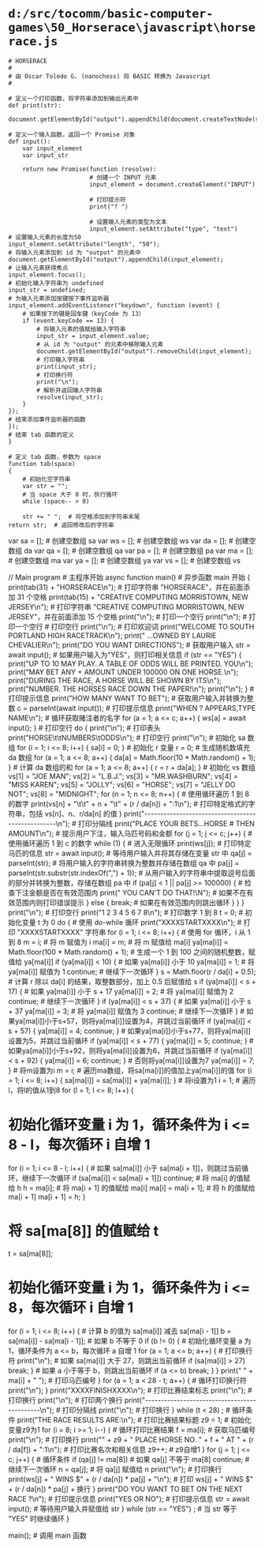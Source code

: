 # `d:/src/tocomm/basic-computer-games\50_Horserace\javascript\horserace.js`

```
# HORSERACE
# 
# 由 Oscar Toledo G. (nanochess) 将 BASIC 转换为 Javascript
#

# 定义一个打印函数，将字符串添加到输出元素中
def print(str):
    document.getElementById("output").appendChild(document.createTextNode(str))

# 定义一个输入函数，返回一个 Promise 对象
def input():
    var input_element
    var input_str

    return new Promise(function (resolve):
                       # 创建一个 INPUT 元素
                       input_element = document.createElement("INPUT")

                       # 打印提示符
                       print("? ")

                       # 设置输入元素的类型为文本
                       input_element.setAttribute("type", "text")
# 设置输入元素的长度为50
input_element.setAttribute("length", "50");
# 将输入元素添加到 id 为 "output" 的元素中
document.getElementById("output").appendChild(input_element);
# 让输入元素获得焦点
input_element.focus();
# 初始化输入字符串为 undefined
input_str = undefined;
# 为输入元素添加按键按下事件监听器
input_element.addEventListener("keydown", function (event) {
    # 如果按下的键是回车键（keyCode 为 13）
    if (event.keyCode == 13) {
        # 将输入元素的值赋给输入字符串
        input_str = input_element.value;
        # 从 id 为 "output" 的元素中移除输入元素
        document.getElementById("output").removeChild(input_element);
        # 打印输入字符串
        print(input_str);
        # 打印换行符
        print("\n");
        # 解析并返回输入字符串
        resolve(input_str);
    }
});
# 结束添加事件监听器的函数
});
# 结束 tab 函数的定义
}

# 定义 tab 函数，参数为 space
function tab(space)
{
    # 初始化空字符串
    var str = "";
    # 当 space 大于 0 时，执行循环
    while (space-- > 0)
```
        str += " ";  # 将空格添加到字符串末尾
    return str;  # 返回修改后的字符串

var sa = [];  # 创建空数组 sa
var ws = [];  # 创建空数组 ws
var da = [];  # 创建空数组 da
var qa = [];  # 创建空数组 qa
var pa = [];  # 创建空数组 pa
var ma = [];  # 创建空数组 ma
var ya = [];  # 创建空数组 ya
var vs = [];  # 创建空数组 vs

// Main program  # 主程序开始
async function main()  # 异步函数 main 开始
{
    print(tab(31) + "HORSERACE\n");  # 打印字符串 "HORSERACE"，并在前面添加 31 个空格
    print(tab(15) + "CREATIVE COMPUTING  MORRISTOWN, NEW JERSEY\n");  # 打印字符串 "CREATIVE COMPUTING  MORRISTOWN, NEW JERSEY"，并在前面添加 15 个空格
    print("\n");  # 打印一个空行
    print("\n");  # 打印一个空行
    # 打印空行
    print("\n");
    # 打印欢迎词
    print("WELCOME TO SOUTH PORTLAND HIGH RACETRACK\n");
    print("                      ...OWNED BY LAURIE CHEVALIER\n");
    print("DO YOU WANT DIRECTIONS");
    # 获取用户输入
    str = await input();
    # 如果用户输入为"YES"，则打印相关信息
    if (str == "YES") {
        print("UP TO 10 MAY PLAY.  A TABLE OF ODDS WILL BE PRINTED.  YOU\n");
        print("MAY BET ANY + AMOUNT UNDER 100000 ON ONE HORSE.\n");
        print("DURING THE RACE, A HORSE WILL BE SHOWN BY ITS\n");
        print("NUMBER.  THE HORSES RACE DOWN THE PAPER!\n");
        print("\n");
    }
    # 打印提示信息
    print("HOW MANY WANT TO BET");
    # 获取用户输入并转换为整数
    c = parseInt(await input());
    # 打印提示信息
    print("WHEN ? APPEARS,TYPE NAME\n");
    # 循环获取赌注者的名字
    for (a = 1; a <= c; a++) {
        ws[a] = await input();
    }
    # 打印空行
    do {
        print("\n");
        # 打印表头
        print("HORSE\t\tNUMBERS\tODDS\n");
        # 打印空行
        print("\n");
        # 初始化 sa 数组
        for (i = 1; i <= 8; i++) {
            sa[i] = 0;
        }
        # 初始化 r 变量
        r = 0;
        # 生成随机数填充 da 数组
        for (a = 1; a <= 8; a++) {
            da[a] = Math.floor(10 * Math.random() + 1);
        }
        # 计算 da 数组的和
        for (a = 1; a <= 8; a++) {
            r = r + da[a];
        }
        # 初始化 vs 数组
        vs[1] = "JOE MAN";
        vs[2] = "L.B.J.";
        vs[3] = "MR.WASHBURN";
        vs[4] = "MISS KAREN";
        vs[5] = "JOLLY";
        vs[6] = "HORSE";
        vs[7] = "JELLY DO NOT";
        vs[8] = "MIDNIGHT";
        for (n = 1; n <= 8; n++) {  # 使用循环遍历 1 到 8 的数字
            print(vs[n] + "\t\t" + n + "\t" + (r / da[n]) + ":1\n");  # 打印特定格式的字符串，包括 vs[n]、n、r/da[n] 的值
        }
        print("--------------------------------------------------\n");  # 打印分隔线
        print("PLACE YOUR BETS...HORSE # THEN AMOUNT\n");  # 提示用户下注，输入马匹号码和金额
        for (j = 1; j <= c; j++) {  # 使用循环遍历 1 到 c 的数字
            while (1) {  # 进入无限循环
                print(ws[j]);  # 打印特定马匹的信息
                str = await input();  # 等待用户输入并将其存储在变量 str 中
                qa[j] = parseInt(str);  # 将用户输入的字符串转换为整数并存储在数组 qa 中
                pa[j] = parseInt(str.substr(str.indexOf(",") + 1));  # 从用户输入的字符串中提取逗号后面的部分并转换为整数，存储在数组 pa 中
                if (pa[j] < 1 || pa[j] >= 100000) {  # 检查下注金额是否在有效范围内
                    print("  YOU CAN'T DO THAT!\N");  # 如果不在有效范围内则打印错误提示
                } else {
                    break;  # 如果在有效范围内则跳出循环
                }
            }
        }
        print("\n");  # 打印空行
        print("1 2 3 4 5 6 7 8\n");  # 打印数字 1 到 8
        t = 0;  # 初始化变量 t 为 0
        do {  # 使用 do-while 循环
            print("XXXXSTARTXXXX\n");  # 打印 "XXXXSTARTXXXX" 字符串
            for (i = 1; i <= 8; i++) {  # 使用 for 循环，i 从 1 到 8
                m = i;  # 将 m 赋值为 i
                ma[i] = m;  # 将 m 赋值给 ma[i]
                ya[ma[i]] = Math.floor(100 * Math.random() + 1);  # 生成一个 1 到 100 之间的随机整数，赋值给 ya[ma[i]]
                if (ya[ma[i]] < 10) {  # 如果 ya[ma[i]] 小于 10
                    ya[ma[i]] = 1;  # 将 ya[ma[i]] 赋值为 1
                    continue;  # 继续下一次循环
                }
                s = Math.floor(r / da[i] + 0.5);  # 计算 r 除以 da[i] 的结果，取整数部分，加上 0.5 后赋值给 s
                if (ya[ma[i]] < s + 17) {  # 如果 ya[ma[i]] 小于 s + 17
                    ya[ma[i]] = 2;  # 将 ya[ma[i]] 赋值为 2
                    continue;  # 继续下一次循环
                }
                if (ya[ma[i]] < s + 37) {  # 如果 ya[ma[i]] 小于 s + 37
                    ya[ma[i]] = 3;  # 将 ya[ma[i]] 赋值为 3
                    continue;  # 继续下一次循环
                }
                # 如果ya[ma[i]]小于s+57，则将ya[ma[i]]设置为4，并跳过当前循环
                if (ya[ma[i]] < s + 57) {
                    ya[ma[i]] = 4;
                    continue;
                }
                # 如果ya[ma[i]]小于s+77，则将ya[ma[i]]设置为5，并跳过当前循环
                if (ya[ma[i]] < s + 77) {
                    ya[ma[i]] = 5;
                    continue;
                }
                # 如果ya[ma[i]]小于s+92，则将ya[ma[i]]设置为6，并跳过当前循环
                if (ya[ma[i]] < s + 92) {
                    ya[ma[i]] = 6;
                    continue;
                }
                # 否则将ya[ma[i]]设置为7
                ya[ma[i]] = 7;
            }
            # 将m设置为i
            m = i;
            # 遍历ma数组，将sa[ma[i]]的值加上ya[ma[i]]的值
            for (i = 1; i <= 8; i++) {
                sa[ma[i]] = sa[ma[i]] + ya[ma[i]];
            }
            # 将i设置为1
            i = 1;
            # 遍历l，将l的值从1到8
            for (l = 1; l <= 8; l++) {
# 初始化循环变量 i 为 1，循环条件为 i <= 8 - l，每次循环 i 自增 1
for (i = 1; i <= 8 - l; i++) {
    # 如果 sa[ma[i]] 小于 sa[ma[i + 1]]，则跳过当前循环，继续下一次循环
    if (sa[ma[i]] < sa[ma[i + 1]])
        continue;
    # 将 ma[i] 的值赋给 h
    h = ma[i];
    # 将 ma[i + 1] 的值赋给 ma[i]
    ma[i] = ma[i + 1];
    # 将 h 的值赋给 ma[i + 1]
    ma[i + 1] = h;
}

# 将 sa[ma[8]] 的值赋给 t
t = sa[ma[8]];
# 初始化循环变量 i 为 1，循环条件为 i <= 8，每次循环 i 自增 1
for (i = 1; i <= 8; i++) {
    # 计算 b 的值为 sa[ma[i]] 减去 sa[ma[i - 1]]
    b = sa[ma[i]] - sa[ma[i - 1]];
    # 如果 b 不等于 0
    if (b != 0) {
        # 初始化循环变量 a 为 1，循环条件为 a <= b，每次循环 a 自增 1
        for (a = 1; a <= b; a++) {
            # 打印换行符
            print("\n");
            # 如果 sa[ma[i]] 大于 27，则跳出当前循环
            if (sa[ma[i]] > 27)
                break;
        }
        # 如果 a 小于等于 b，则跳出当前循环
        if (a <= b)
            break;
    }
}
                print(" " + ma[i] + " ");  # 打印马匹编号
            }
            for (a = 1; a < 28 - t; a++) {  # 循环打印换行符
                print("\n");
            }
            print("XXXXFINISHXXXX\n");  # 打印比赛结束标志
            print("\n");  # 打印换行
            print("\n");  # 打印两个换行
            print("---------------------------------------------\n");  # 打印分隔线
            print("\n");  # 打印换行
        } while (t < 28) ;  # 循环条件
        print("THE RACE RESULTS ARE:\n");  # 打印比赛结果标题
        z9 = 1;  # 初始化变量z9为1
        for (i = 8; i >= 1; i--) {  # 循环打印比赛结果
            f = ma[i];  # 获取马匹编号
            print("\n");  # 打印换行
            print("" + z9 + " PLACE HORSE NO. " + f + " AT " + (r / da[f]) + ":1\n");  # 打印比赛名次和相关信息
            z9++;  # z9自增1
        }
        for (j = 1; j <= c; j++) {  # 循环条件
            if (qa[j] != ma[8])  # 如果 qa[j] 不等于 ma[8]
                continue;  # 继续下一次循环
            n = qa[j];  # 将 qa[j] 赋值给 n
            print("\n");  # 打印换行
            print(ws[j] + " WINS $" + (r / da[n]) * pa[j] + "\n");  # 打印 ws[j] + " WINS $" + (r / da[n]) * pa[j] + 换行
        }
        print("DO YOU WANT TO BET ON THE NEXT RACE ?\n");  # 打印提示信息
        print("YES OR NO");  # 打印提示信息
        str = await input();  # 等待用户输入并赋值给 str
    } while (str == "YES") ;  # 当 str 等于 "YES" 时继续循环
}

main();  # 调用 main 函数
```